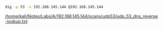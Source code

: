 ```bash
dig -p 53 -x 192.168.145.144 @192.168.145.144
```

[/home/kali/Notes/Labs/A/192.168.145.144/scans/udp53/udp_53_dns_reverse-lookup.txt](file:///home/kali/Notes/Labs/A/192.168.145.144/scans/udp53/udp_53_dns_reverse-lookup.txt):

```

```
